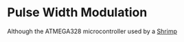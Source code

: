 Pulse Width Modulation
======================

Although the ATMEGA328 microcontroller used by a [Shrimp](./shrimp.html)
